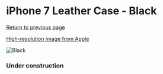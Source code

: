 # iPhone 7 Leather Case - Black

[Return to previous page](/iphone_7)

[High-resolution image from Apple](https://store.storeimages.cdn-apple.com/8756/as-images.apple.com/is/MMY52?wid=4500&hei=4500&fmt=png)

<div style="width: 384px"><img src="/everypreview/MMY52.png" alt="Black"></div>

### Under construction
